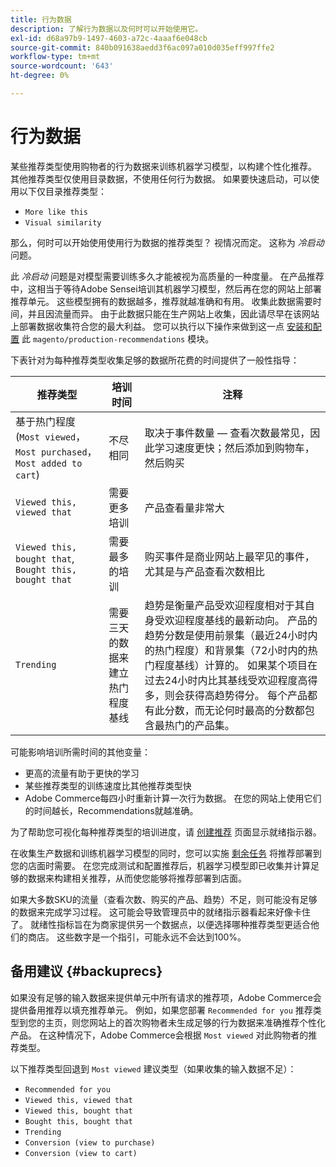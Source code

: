 ```yaml
---
title: 行为数据
description: 了解行为数据以及何时可以开始使用它。
exl-id: d68a97b9-1497-4603-a72c-4aaaf6e048cb
source-git-commit: 840b091638aedd3f6ac097a010d035eff997ffe2
workflow-type: tm+mt
source-wordcount: '643'
ht-degree: 0%

---
```


# 行为数据

某些推荐类型使用购物者的行为数据来训练机器学习模型，以构建个性化推荐。 其他推荐类型仅使用目录数据，不使用任何行为数据。 如果要快速启动，可以使用以下仅目录推荐类型：

- `More like this`
- `Visual similarity`

那么，何时可以开始使用使用行为数据的推荐类型？ 视情况而定。 这称为 _冷启动_ 问题。

此 _冷启动_ 问题是对模型需要训练多久才能被视为高质量的一种度量。 在产品推荐中，这相当于等待Adobe Sensei培训其机器学习模型，然后再在您的网站上部署推荐单元。 这些模型拥有的数据越多，推荐就越准确和有用。 收集此数据需要时间，并且因流量而异。 由于此数据只能在生产网站上收集，因此请尽早在该网站上部署数据收集符合您的最大利益。 您可以执行以下操作来做到这一点 [安装和配置](install-configure.md) 此 `magento/production-recommendations` 模块。

下表针对为每种推荐类型收集足够的数据所花费的时间提供了一般性指导：

| 推荐类型 | 培训时间 | 注释 |
|---|---|---|
| 基于热门程度(`Most viewed`， `Most purchased`， `Most added to cart`) | 不尽相同 | 取决于事件数量 — 查看次数最常见，因此学习速度更快；然后添加到购物车，然后购买 |
| `Viewed this, viewed that` | 需要更多培训 | 产品查看量非常大 |
| `Viewed this, bought that`, `Bought this, bought that` | 需要最多的培训 | 购买事件是商业网站上最罕见的事件，尤其是与产品查看次数相比 |
| `Trending` | 需要三天的数据来建立热门程度基线 | 趋势是衡量产品受欢迎程度相对于其自身受欢迎程度基线的最新动向。 产品的趋势分数是使用前景集（最近24小时内的热门程度）和背景集（72小时内的热门程度基线）计算的。 如果某个项目在过去24小时内比其基线受欢迎程度高得多，则会获得高趋势得分。 每个产品都有此分数，而无论何时最高的分数都包含最热门的产品集。 |

可能影响培训所需时间的其他变量：

- 更高的流量有助于更快的学习
- 某些推荐类型的训练速度比其他推荐类型快
- Adobe Commerce每四小时重新计算一次行为数据。 在您的网站上使用它们的时间越长，Recommendations就越准确。

为了帮助您可视化每种推荐类型的培训进度，请 [创建推荐](create.md) 页面显示就绪指示器。

在收集生产数据和训练机器学习模型的同时，您可以实施 [剩余任务](implementation-workflow.md) 将推荐部署到您的店面时需要。 在您完成测试和配置推荐后，机器学习模型即已收集并计算足够的数据来构建相关推荐，从而使您能够将推荐部署到店面。

如果大多数SKU的流量（查看次数、购买的产品、趋势）不足，则可能没有足够的数据来完成学习过程。 这可能会导致管理员中的就绪指示器看起来好像卡住了。
就绪性指标旨在为商家提供另一个数据点，以便选择哪种推荐类型更适合他们的商店。 这些数字是一个指引，可能永远不会达到100%。

## 备用建议 {#backuprecs}

如果没有足够的输入数据来提供单元中所有请求的推荐项，Adobe Commerce会提供备用推荐以填充推荐单元。 例如，如果您部署 `Recommended for you` 推荐类型到您的主页，则您网站上的首次购物者未生成足够的行为数据来准确推荐个性化产品。 在这种情况下，Adobe Commerce会根据 `Most viewed` 对此购物者的推荐类型。

以下推荐类型回退到 `Most viewed` 建议类型（如果收集的输入数据不足）：

- `Recommended for you`
- `Viewed this, viewed that`
- `Viewed this, bought that`
- `Bought this, bought that`
- `Trending`
- `Conversion (view to purchase)`
- `Conversion (view to cart)`
